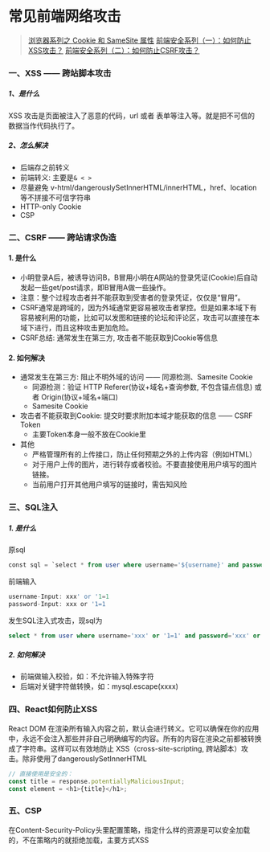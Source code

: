 # 常见前端网络攻击
> [浏览器系列之 Cookie 和 SameSite 属性](https://github.com/mqyqingfeng/Blog/issues/157)
> [前端安全系列（一）：如何防止XSS攻击？](https://tech.meituan.com/2018/09/27/fe-security.html)
> [前端安全系列（二）：如何防止CSRF攻击？](https://tech.meituan.com/2018/10/11/fe-security-csrf.html)
### 一、XSS —— 跨站脚本攻击
##### 1、是什么
XSS 攻击是页面被注入了恶意的代码，url 或者 表单等注入等。就是把不可信的数据当作代码执行了。
##### 2、怎么解决
- 后端存之前转义
- 前端转义: 主要是```& < > ```
- 尽量避免 v-html/dangerouslySetInnerHTML/innerHTML，href、location等不拼接不可信字符串
- HTTP-only Cookie
- CSP

### 二、CSRF —— 跨站请求伪造
#### 1. 是什么
- 小明登录A后，被诱导访问B，B冒用小明在A网站的登录凭证(Cookie)后自动发起一些get/post请求，即B冒用A做一些操作。
- 注意：整个过程攻击者并不能获取到受害者的登录凭证，仅仅是“冒用”。
- CSRF通常是跨域的，因为外域通常更容易被攻击者掌控。但是如果本域下有容易被利用的功能，比如可以发图和链接的论坛和评论区，攻击可以直接在本域下进行，而且这种攻击更加危险。
- CSRF总结: 通常发生在第三方, 攻击者不能获取到Cookie等信息
#### 2. 如何解决
- 通常发生在第三方: 阻止不明外域的访问 —— 同源检测、Samesite Cookie
  - 同源检测：验证 HTTP Referer(协议+域名+查询参数, 不包含锚点信息) 或者 Origin(协议+域名+端口)
  - Samesite Cookie
- 攻击者不能获取到Cookie: 提交时要求附加本域才能获取的信息 —— CSRF Token
  - 主要Token本身一般不放在Cookie里
- 其他
  - 严格管理所有的上传接口，防止任何预期之外的上传内容（例如HTML）
  - 对于用户上传的图片，进行转存或者校验。不要直接使用用户填写的图片链接。
  - 当前用户打开其他用户填写的链接时，需告知风险

### 三、SQL注入
##### 1. 是什么
原sql
```sql
const sql = `select * from user where username='${username}' and password='${password}'`
```
前端输入
```javascript
username-Input: xxx' or '1=1
password-Input: xxx or '1=1
```
发生SQL注入式攻击，现sql为
```sql
select * from user where username='xxx' or '1=1' and password='xxx' or '1=1'
```
#####  2. 如何解决
- 前端做输入校验，如：不允许输入特殊字符
- 后端对关键字符做转换，如：mysql.escape(xxxx)

### 四、React如何防止XSS
React DOM 在渲染所有输入内容之前，默认会进行转义。它可以确保在你的应用中，永远不会注入那些并非自己明确编写的内容。所有的内容在渲染之前都被转换成了字符串。这样可以有效地防止 XSS（cross-site-scripting, 跨站脚本）攻击。除非使用了dangerouslySetInnerHTML
```js
// 直接使用是安全的：
const title = response.potentiallyMaliciousInput;
const element = <h1>{title}</h1>;
```

### 五、CSP
在Content-Security-Policy头里配置策略，指定什么样的资源是可以安全加载的，不在策略内的就拒绝加载，主要方式XSS
